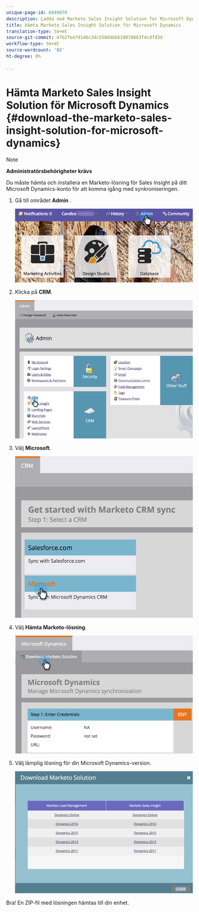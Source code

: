 ```yaml
---
unique-page-id: 6849070
description: Ladda ned Marketo Sales Insight Solution for Microsoft Dynamics - Marketo Docs - produktdokumentation
title: Hämta Marketo Sales Insight Solution för Microsoft Dynamics
translation-type: tm+mt
source-git-commit: 47b2fee7d146c3dc558d4bbb10070683f4cdfd3d
workflow-type: tm+mt
source-wordcount: '92'
ht-degree: 0%

---
```



# Hämta Marketo Sales Insight Solution för Microsoft Dynamics {#download-the-marketo-sales-insight-solution-for-microsoft-dynamics}

>[!NOTE]
>
>**Administratörsbehörigheter krävs**

Du måste hämta och installera en Marketo-lösning för Sales Insight på ditt Microsoft Dynamics-konto för att komma igång med synkroniseringen.

1. Gå till området **Admin** .

   ![](assets/mainnavhand.png)

1. Klicka på **CRM**.

   ![](assets/image2015-3-11-13-3a7-3a11.png)

1. Välj **Microsoft**.

   ![](assets/image2016-5-3.png)

1. Välj **Hämta Marketo-lösning**.

   ![](assets/image2015-3-11-13-3a10-3a4.png)

1. Välj lämplig lösning för din Microsoft Dynamics-version.

   ![](assets/msd-online.png)

Bra! En ZIP-fil med lösningen hämtas till din enhet.
